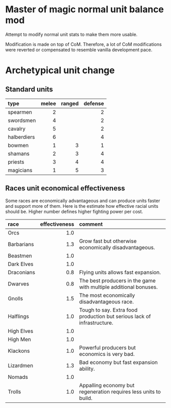 # Master of magic normal unit balance mod

Attempt to modify normal unit stats to make them more usable.

Modification is made on top of CoM. Therefore, a lot of CoM modifications were reverted or compensated to resemble vanilla development pace.

# Archetypical unit change

## Standard units

|type|melee|ranged|defense|
|:----|----:|----:|----:|
|spearmen|2||2|
|swordsmen|4||2|
|cavalry|5||2|
|halberdiers|6||4|
|bowmen|1|3|1|
|shamans|2|3|4|
|priests|3|4|4|
|magicians|1|5|3|

## Races unit economical effectiveness

Some races are economically advantageous and can produce units faster and support more of them. Here is the estimate how effective racial units should be. Higher number defines higher fighting power per cost.

|race|effectiveness|comment|
|:----|----:|:----|
|Orcs|1.0||
|Barbarians|1.3|Grow fast but otherwise economically disadvantageous.|
|Beastmen|1.0||
|Dark Elves|1.0||
|Draconians|0.8|Flying units allows fast expansion.|
|Dwarves|0.8|The best producers in the game with multiple additional bonuses.|
|Gnolls|1.5|The most economically disadvantageous race.|
|Halflings|1.0|Tough to say. Extra food production but serious lack of infrastructure.|
|High Elves|1.0||
|High Men|1.0||
|Klackons|1.0|Powerful producers but economics is very bad.|
|Lizardmen|1.3|Bad economy but fast expansion ability.|
|Nomads|1.0||
|Trolls|1.0|Appalling economy but regeneration requires less units to build.|

